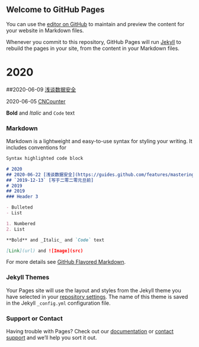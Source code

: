## Welcome to GitHub Pages

You can use the [editor on GitHub](https://github.com/caleblei/caleblei.github.io/edit/master/index.md) to maintain and preview the content for your website in Markdown files.

Whenever you commit to this repository, GitHub Pages will run [Jekyll](https://jekyllrb.com/) to rebuild the pages in your site, from the content in your Markdown files.

# 2020
##2020-06-09   [浅谈数据安全](https://guides.github.com/features/mastering-markdown/)

2020-06-05   [CNCounter](http://www.baidu.com)

**Bold** and _Italic_ and `Code` text

### Markdown

Markdown is a lightweight and easy-to-use syntax for styling your writing. It includes conventions for

```markdown
Syntax highlighted code block

# 2020
## 2020-06-22 [浅谈数据安全](https://guides.github.com/features/mastering-markdown/)
## `2019-12-13` [写于二零二零元旦前]
# 2019
## 2019
### Header 3

- Bulleted
- List

1. Numbered
2. List

**Bold** and _Italic_ and `Code` text

[Link](url) and ![Image](src)
```

For more details see [GitHub Flavored Markdown](https://guides.github.com/features/mastering-markdown/).

### Jekyll Themes

Your Pages site will use the layout and styles from the Jekyll theme you have selected in your [repository settings](https://github.com/caleblei/caleblei.github.io/settings). The name of this theme is saved in the Jekyll `_config.yml` configuration file.

### Support or Contact

Having trouble with Pages? Check out our [documentation](https://docs.github.com/categories/github-pages-basics/) or [contact support](https://github.com/contact) and we’ll help you sort it out.
